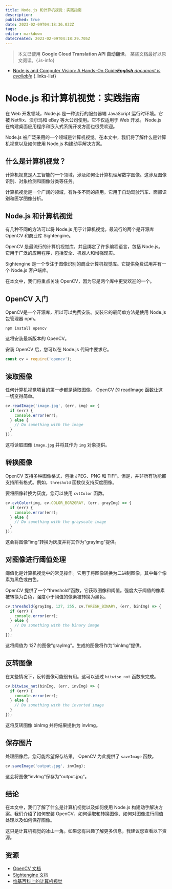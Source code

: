 ```yaml
---
title: Node.js 和计算机视觉：实践指南
description: 
published: true
date: 2023-02-09T04:18:36.032Z
tags: 
editor: markdown
dateCreated: 2023-02-09T04:18:29.705Z
---
```


> 本文已使用 **Google Cloud Translation API 自动翻译**。
某些文档最好以原文阅读。{.is-info}



- [Node.js and Computer Vision: A Hands-On Guide***English** document is available*](/en/Knowledge-base/Nodejs/node-js-and-computer-vision-a-hands-on-guide)
{.links-list}


# Node.js 和计算机视觉：实践指南

在 Web 开发领域，Node.js 是一种流行的服务器端 JavaScript 运行时环境。它被 Netflix、沃尔玛和 eBay 等大公司使用。它不仅适用于 Web 开发。 Node.js 在构建桌面应用程序和嵌入式系统开发方面也很受欢迎。

Node.js 被广泛采用的一个领域是计算机视觉。在本文中，我们将了解什么是计算机视觉以及如何使用 Node.js 构建动手解决方案。

## 什么是计算机视觉？

计算机视觉是人工智能的一个领域，涉及如何让计算机理解数字图像。这涉及图像识别、对象检测和图像分类等任务。

计算机视觉是一个广阔的领域，有许多不同的应用。它用于自动驾驶汽车、面部识别和医学图像分析。

## Node.js 和计算机视觉

有几种不同的方法可以将 Node.js 用于计算机视觉。最流行的两个是开源库 OpenCV 和商业库 Sightengine。

OpenCV 是最流行的计算机视觉库，并且绑定了许多编程语言，包括 Node.js。它用于广泛的应用程序，包括安全、机器人和增强现实。

Sightengine 是一个专注于图像识别的商业计算机视觉库。它提供免费试用并有一个 Node.js 客户端库。

在本文中，我们将重点关注 OpenCV，因为它是两个库中更受欢迎的一个。

## OpenCV 入门

OpenCV是一个开源库，所以可以免费安装。安装它的最简单方法是使用 Node.js 包管理器 npm。

```
npm install opencv
```

这将安装最新版本的 OpenCV。

安装 OpenCV 后，您可以在 Node.js 代码中要求它。

```javascript
const cv = require('opencv');
```

## 读取图像

任何计算机视觉项目的第一步都是读取图像。 OpenCV 的 readImage 函数让这一切变得简单。

```javascript
cv.readImage('image.jpg', (err, img) => {
  if (err) {
    console.error(err);
  } else {
    // Do something with the image
  }
});
```

这将读取图像 `image.jpg` 并将其作为 `img` 对象提供。

## 转换图像

OpenCV 支持多种图像格式，包括 JPEG、PNG 和 TIFF。但是，并非所有功能都支持所有格式。例如，`threshold` 函数仅支持灰度图像。

要将图像转换为灰度，您可以使用 `cvtColor` 函数。

```javascript
cv.cvtColor(img, cv.COLOR_BGR2GRAY, (err, grayImg) => {
  if (err) {
    console.error(err);
  } else {
    // Do something with the grayscale image
  }
});
```

这会将图像“img”转换为灰度并将其作为“grayImg”提供。

## 对图像进行阈值处理

阈值化是计算机视觉中的常见操作。它用于将图像转换为二进制图像，其中每个像素为黑色或白色。

OpenCV 提供了一个“threshold”函数，它获取图像和阈值。强度大于阈值的像素被转换为白色，强度小于阈值的像素被转换为黑色。

```javascript
cv.threshold(grayImg, 127, 255, cv.THRESH_BINARY, (err, binImg) => {
  if (err) {
    console.error(err);
  } else {
    // Do something with the binary image
  }
});
```

这将阈值为 127 的图像“grayImg”。生成的图像将作为“binImg”提供。

## 反转图像

在某些情况下，反转图像可能很有用。这可以通过 `bitwise_not` 函数来完成。

```javascript
cv.bitwise_not(binImg, (err, invImg) => {
  if (err) {
    console.error(err);
  } else {
    // Do something with the inverted image
  }
});
```

这将反转图像 binImg 并将结果提供为 invImg。

## 保存图片

处理图像后，您可能希望保存结果。 OpenCV 为此提供了 `saveImage` 函数。

```javascript
cv.saveImage('output.jpg', invImg);
```

这会将图像“invImg”保存为“output.jpg”。

## 结论

在本文中，我们了解了什么是计算机视觉以及如何使用 Node.js 构建动手解决方案。我们介绍了如何安装 OpenCV、如何读取和转换图像、如何对图像进行阈值处理以及如何保存图像。

这只是计算机视觉的冰山一角。如果您有兴趣了解更多信息，我建议您查看以下资源。

## 资源

- [OpenCV 文档](https://docs.opencv.org/4.1.0/)
- [Sightengine 文档](https://sightengine.com/docs/reference/nodejs)
- [维基百科上的计算机视觉](https://en.wikipedia.org/wiki/Computer_vision)